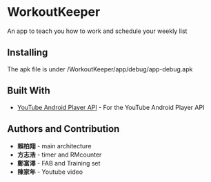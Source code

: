 # WorkoutKeeper

An app to teach you how to work and schedule your weekly list

## Installing

The apk file is under /WorkoutKeeper/app/debug/app-debug.apk

## Built With

* [YouTube Android Player API](https://developers.google.com/youtube/android/player/downloads/) - For the YouTube Android Player API

## Authors and Contribution

* **賴柏翔** - main architecture
* **方志浩** - timer and RMcounter
* **鄭富澤** - FAB and Training set
* **陳家年** - Youtube video



